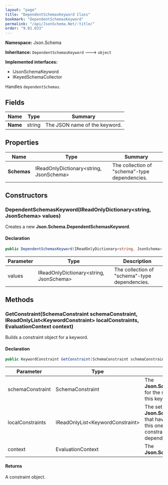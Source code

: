 ```yaml
---
layout: "page"
title: "DependentSchemasKeyword Class"
bookmark: "DependentSchemasKeyword"
permalink: "/api/JsonSchema.Net/:title/"
order: "9.01.033"
---
```

**Namespace:** Json.Schema

**Inheritance:**
`DependentSchemasKeyword`
 🡒 
`object`

**Implemented interfaces:**

- IJsonSchemaKeyword
- IKeyedSchemaCollector

Handles `dependentSchemas`.

## Fields

| Name | Type | Summary |
|---|---|---|
| **Name** | string | The JSON name of the keyword. |

## Properties

| Name | Type | Summary |
|---|---|---|
| **Schemas** | IReadOnlyDictionary\<string, JsonSchema\> | The collection of "schema"-type dependencies. |

## Constructors

### DependentSchemasKeyword(IReadOnlyDictionary\<string, JsonSchema\> values)

Creates a new **Json.Schema.DependentSchemasKeyword**.

#### Declaration

```c#
public DependentSchemasKeyword(IReadOnlyDictionary<string, JsonSchema> values)
```

| Parameter | Type | Description |
|---|---|---|
| values | IReadOnlyDictionary\<string, JsonSchema\> | The collection of "schema"-type dependencies. |


## Methods

### GetConstraint(SchemaConstraint schemaConstraint, IReadOnlyList\<KeywordConstraint\> localConstraints, EvaluationContext context)

Builds a constraint object for a keyword.

#### Declaration

```c#
public KeywordConstraint GetConstraint(SchemaConstraint schemaConstraint, IReadOnlyList<KeywordConstraint> localConstraints, EvaluationContext context)
```

| Parameter | Type | Description |
|---|---|---|
| schemaConstraint | SchemaConstraint | The **Json.Schema.SchemaConstraint** for the schema object that houses this keyword. |
| localConstraints | IReadOnlyList\<KeywordConstraint\> | The set of other **Json.Schema.KeywordConstraint**s that have been processed prior to this one. Will contain the constraints for keyword dependencies. |
| context | EvaluationContext | The **Json.Schema.EvaluationContext**. |


#### Returns

A constraint object.

